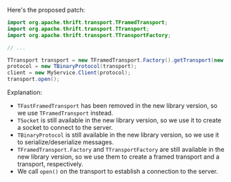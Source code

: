 Here's the proposed patch:
```java
import org.apache.thrift.transport.TFramedTransport;
import org.apache.thrift.transport.TTransport;
import org.apache.thrift.transport.TTransportFactory;

// ...

TTransport transport = new TFramedTransport.Factory().getTransport(new TTransportFactory().getTransport(new TSocket("localhost", 9090)));
protocol = new TBinaryProtocol(transport);
client = new MyService.Client(protocol);
transport.open();
```
Explanation:

* `TFastFramedTransport` has been removed in the new library version, so we use `TFramedTransport` instead.
* `TSocket` is still available in the new library version, so we use it to create a socket to connect to the server.
* `TBinaryProtocol` is still available in the new library version, so we use it to serialize/deserialize messages.
* `TFramedTransport.Factory` and `TTransportFactory` are still available in the new library version, so we use them to create a framed transport and a transport, respectively.
* We call `open()` on the transport to establish a connection to the server.